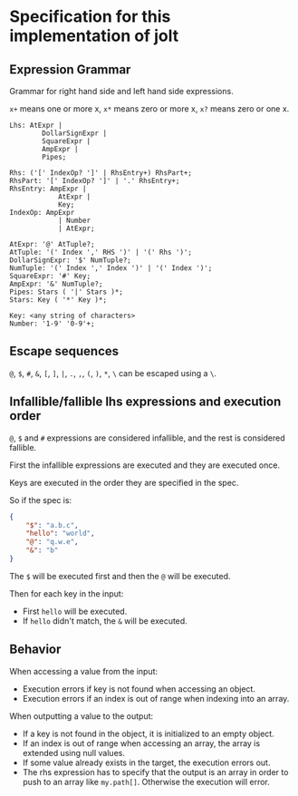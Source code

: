 # Specification for this implementation of jolt

## Expression Grammar

Grammar for right hand side and left hand side expressions.

`x+` means one or more x, `x*` means zero or more x, `x?` means zero or one x.

```
Lhs: AtExpr |
		DollarSignExpr |
		SquareExpr |
		AmpExpr |
		Pipes;

Rhs: ('[' IndexOp? ']' | RhsEntry+) RhsPart+;
RhsPart: '[' IndexOp? ']' | '.' RhsEntry+;
RhsEntry: AmpExpr |
			AtExpr |
			Key;
IndexOp: AmpExpr
			| Number
			| AtExpr;

AtExpr: '@' AtTuple?;
AtTuple: '(' Index ',' RHS ')' | '(' Rhs ')';
DollarSignExpr: '$' NumTuple?;
NumTuple: '(' Index ',' Index ')' | '(' Index ')';
SquareExpr: '#' Key;
AmpExpr: '&' NumTuple?;
Pipes: Stars ( '|' Stars )*;
Stars: Key ( '*' Key )*;

Key: <any string of characters>
Number: '1-9' '0-9'+;
```

## Escape sequences

`@`, `$`, `#`, `&`, `[`, `]`, `|`, `.`, `,`, `(`, `)`, `*`, `\` can be escaped using a `\`.

## Infallible/fallible lhs expressions and execution order

`@`, `$` and `#` expressions are considered infallible, and the rest is considered fallible.

First the infallible expressions are executed and they are executed once.

Keys are executed in the order they are specified in the spec.

So if the spec is:
```json
{
	"$": "a.b.c",
	"hello": "world",
	"@": "q.w.e",
	"&": "b"
}
```
The `$` will be executed first and then the `@` will be executed.

Then for each key in the input:
- First `hello` will be executed.
- If `hello` didn't match, the `&` will be executed.

## Behavior

When accessing a value from the input:
- Execution errors if key is not found when accessing an object.
- Execution errors if an index is out of range when indexing into an array.

When outputting a value to the output:
- If a key is not found in the object, it is initialized to an empty object.
- If an index is out of range when accessing an array, the array is extended using null values.
- If some value already exists in the target, the execution errors out.
- The rhs expression has to specify that the output is an array in order to push to an array like `my.path[]`.
Otherwise the execution will error.
